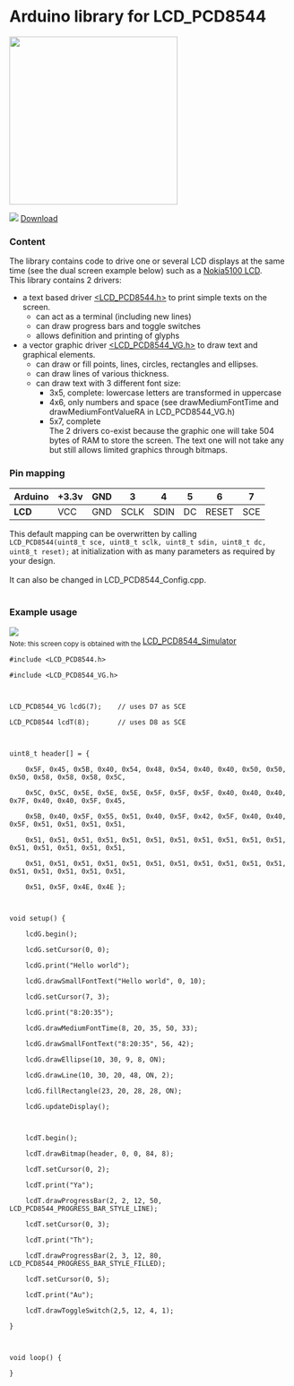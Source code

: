 # Arduino library for LCD\_PCD8544 #
<img src='http://ardurct.googlecode.com/svn/images/LCD_PCD8544.jpg' width='300'>

<a href='http://code.google.com/p/ardurct/downloads/list'><img src='http://www.gstatic.com/codesite/ph/images/dl_arrow.gif' /></a> <a href='http://code.google.com/p/ardurct/downloads/list'>Download</a>

<h3>Content</h3>
The library contains code to drive one or several LCD displays at the same time (see the dual screen example below) such as a <a href='http://www.sparkfun.com/products/10168'>Nokia5100 LCD</a>.<br>
This library contains 2 drivers:<br>
<ul><li>a text based driver <a href='http://code.google.com/p/ardurct/source/browse/trunk/libraries/LCD_PCD8544/LCD_PCD8544.h'>&lt;LCD_PCD8544.h&gt;</a> to print simple texts on the screen.<br>
<ul><li>can act as a terminal (including new lines)<br>
</li><li>can draw progress bars and toggle switches<br>
</li><li>allows definition and printing of glyphs<br>
</li></ul></li><li>a vector graphic driver <a href='http://code.google.com/p/ardurct/source/browse/trunk/libraries/LCD_PCD8544/LCD_PCD8544.h'>&lt;LCD_PCD8544_VG.h&gt;</a> to draw text and graphical elements.<br>
<ul><li>can draw or fill points, lines, circles, rectangles and ellipses.<br>
</li><li>can draw lines of various thickness.<br>
</li><li>can draw text with 3 different font size:<br>
<ul><li>3x5, complete: lowercase letters are transformed in uppercase<br>
</li><li>4x6, only numbers and space (see drawMediumFontTime and drawMediumFontValueRA in LCD_PCD8544_VG.h)<br>
</li><li>5x7, complete<br>
The 2 drivers co-exist because the graphic one will take 504 bytes of RAM to store the screen. The text one will not take any but still allows limited graphics through bitmaps.</li></ul></li></ul></li></ul>

<h3>Pin mapping</h3>
<table><thead><th><b>Arduino</b></th><th>+3.3v </th><th>GND </th><th>3  </th><th>4  </th><th>5  </th><th>6  </th><th>7  </th></thead><tbody>
<tr><td><b>LCD</b></td><td>VCC </td><td> GND </td><td>SCLK </td><td>SDIN </td><td>DC </td><td>RESET </td><td>SCE </td></tr></tbody></table>

This default mapping can be overwritten by calling<br>
<code>LCD_PCD8544(uint8_t sce, uint8_t sclk, uint8_t sdin, uint8_t dc, uint8_t reset);</code>
at initialization with as many parameters as required by your design.<br>
<br>
It can also be changed in LCD_PCD8544_Config.cpp.<br>
<br>
<h3>Example usage</h3>
<img src='http://ardurct.googlecode.com/svn/images/LCD_PCD8544_library.jpg' /><br>
<sub>Note: this screen copy is obtained with the </sub><a href='http://code.google.com/p/ardurct/downloads/list'>LCD_PCD8544_Simulator</a>
<pre><code>#include &lt;LCD_PCD8544.h&gt;<br>
#include &lt;LCD_PCD8544_VG.h&gt;<br>
<br>
LCD_PCD8544_VG lcdG(7);    // uses D7 as SCE<br>
LCD_PCD8544 lcdT(8);       // uses D8 as SCE<br>
<br>
uint8_t header[] = { <br>
    0x5F, 0x45, 0x5B, 0x40, 0x54, 0x48, 0x54, 0x40, 0x40, 0x50, 0x50, 0x50, 0x58, 0x58, 0x58, 0x5C,<br>
    0x5C, 0x5C, 0x5E, 0x5E, 0x5E, 0x5F, 0x5F, 0x5F, 0x40, 0x40, 0x40, 0x7F, 0x40, 0x40, 0x5F, 0x45, <br>
    0x5B, 0x40, 0x5F, 0x55, 0x51, 0x40, 0x5F, 0x42, 0x5F, 0x40, 0x40, 0x5F, 0x51, 0x51, 0x51, 0x51, <br>
    0x51, 0x51, 0x51, 0x51, 0x51, 0x51, 0x51, 0x51, 0x51, 0x51, 0x51, 0x51, 0x51, 0x51, 0x51, 0x51, <br>
    0x51, 0x51, 0x51, 0x51, 0x51, 0x51, 0x51, 0x51, 0x51, 0x51, 0x51, 0x51, 0x51, 0x51, 0x51, 0x51, <br>
    0x51, 0x5F, 0x4E, 0x4E };<br>
<br>
void setup() {<br>
    lcdG.begin();<br>
    lcdG.setCursor(0, 0);<br>
    lcdG.print("Hello world");<br>
    lcdG.drawSmallFontText("Hello world", 0, 10);<br>
    lcdG.setCursor(7, 3);<br>
    lcdG.print("8:20:35");<br>
    lcdG.drawMediumFontTime(8, 20, 35, 50, 33);<br>
    lcdG.drawSmallFontText("8:20:35", 56, 42);<br>
    lcdG.drawEllipse(10, 30, 9, 8, ON);<br>
    lcdG.drawLine(10, 30, 20, 48, ON, 2);<br>
    lcdG.fillRectangle(23, 20, 28, 28, ON);<br>
    lcdG.updateDisplay();<br>
<br>
    lcdT.begin();<br>
    lcdT.drawBitmap(header, 0, 0, 84, 8);<br>
    lcdT.setCursor(0, 2);<br>
    lcdT.print("Ya");<br>
    lcdT.drawProgressBar(2, 2, 12, 50, LCD_PCD8544_PROGRESS_BAR_STYLE_LINE);<br>
    lcdT.setCursor(0, 3);<br>
    lcdT.print("Th");<br>
    lcdT.drawProgressBar(2, 3, 12, 80, LCD_PCD8544_PROGRESS_BAR_STYLE_FILLED);<br>
    lcdT.setCursor(0, 5);<br>
    lcdT.print("Au");<br>
    lcdT.drawToggleSwitch(2,5, 12, 4, 1);<br>
}<br>
<br>
void loop() {<br>
}<br>
</code></pre>